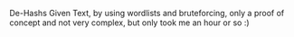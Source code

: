 De-Hashs Given Text, by using wordlists and bruteforcing, only a proof of concept and not very complex, but only took me an hour or so :)
